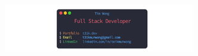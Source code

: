<img align="center" src="https://raw.githubusercontent.com/T31K/T31K/master/bg.png"/>

<!-- <a href="https://github.com/T31K/github-readme-stats">
  <img align="center" src="https://github-readme-stats.vercel.app/api/top-langs/?username=t31k&bg_color=bbe1fa&title_color=3282b8&text_color=0f4c75&icon_color=fff&hide_title=true" />
</a>


<!-- <a href="https://github.com/anuraghazra/convoychat">
  <img align="center" src="https://github-readme-stats.vercel.app/api?username=T31K&show_icons=true&count_private=true&hide=prs&bg_color=bbe1fa&title_color=3282b8&text_color=0f4c75&icon_color=fff" />
</a>
           

## 🔭 Current Project: 
<a href=https://apieceofpi.com>A Piece Of Pi</a>

## 🌱 Current Learning: 
Java Spring
